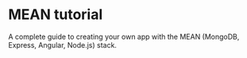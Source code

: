 # MEAN tutorial
A complete guide to creating your own app with the MEAN (MongoDB, Express, Angular, Node.js) stack.
